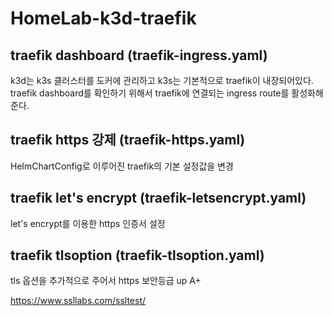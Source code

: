 # HomeLab-k3d-traefik

## traefik dashboard (traefik-ingress.yaml)

k3d는 k3s 클러스터를 도커에 관리하고 k3s는 기본적으로 traefik이 내장되어있다.
traefik dashboard를 확인하기 위해서 traefik에 연결되는 ingress route를 활성화해준다.

## traefik https 강제 (traefik-https.yaml)

HelmChartConfig로 이루어진 traefik의 기본 설정값을 변경

## traefik let's encrypt (traefik-letsencrypt.yaml)

let's encrypt를 이용한 https 인증서 설정

## traefik tlsoption (traefik-tlsoption.yaml)

tls 옵션을 추가적으로 주어서 https 보안등급 up A+

https://www.ssllabs.com/ssltest/
